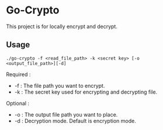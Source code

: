 # Go-Crypto

This project is for locally encrypt and decrypt.

## Usage
```shell
./go-crypto -f <read_file_path> -k <secret key> [-o <output_file_path>][-d]
```
Required : 
* -f : The file path you want to encrypt. 
* -k : The secret key used for encrypting and decrypting file.

Optional : 
* -o : The output file path you want to place.
* -d : Decryption mode. Default is encryption mode.